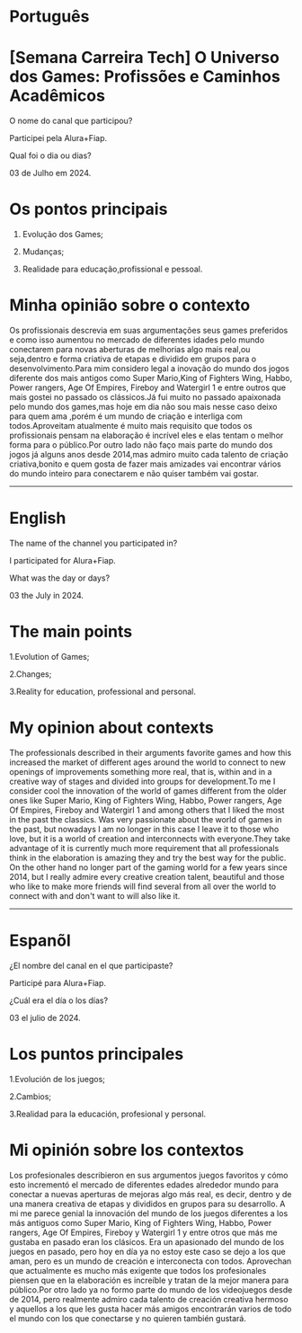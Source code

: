 

# Português

# [Semana Carreira Tech] O Universo dos Games: Profissões e Caminhos Acadêmicos


O nome do canal que participou?

Participei pela Alura+Fiap.

Qual foi o dia ou dias?

03 de Julho em 2024.

# Os pontos principais 

1. Evolução dos Games;

2.  Mudanças;

3. Realidade para educação,profissional e pessoal.

# Minha opinião sobre o contexto

<p>Os profissionais descrevia em suas argumentações seus games preferidos e como isso aumentou no  mercado de diferentes idades pelo mundo  conectarem para novas aberturas  de melhorias algo mais real,ou seja,dentro e forma criativa de etapas  e dividido em grupos para o desenvolvimento.Para mim  considero legal a inovação do mundo dos jogos diferente dos mais antigos como Super Mario,King of Fighters Wing, Habbo, Power rangers, Age Of Empires, Fireboy and Watergirl 1 e entre outros que mais gostei no passado os clássicos.Já fui muito no passado  apaixonada pelo mundo dos games,mas hoje em dia não sou mais nesse caso deixo para  quem ama ,porém é um mundo de criação  e interliga com todos.Aproveitam atualmente é muito mais requisito que todos os profissionais pensam na elaboração é incrível eles e elas tentam o melhor forma para o público.Por outro lado não faço mais parte do mundo dos jogos já alguns anos desde 2014,mas admiro muito cada talento de criação criativa,bonito e quem gosta de fazer mais amizades vai encontrar vários do mundo inteiro para conectarem e não quiser também vai gostar.</p>

--------------------------------------------------------------------------------------------------------------------------------

# English

The name of the channel you participated in?

I participated for Alura+Fiap.

What was the day or days?

03 the July in 2024.

# The main points

1.Evolution of Games;

2.Changes;

3.Reality for education, professional and personal.


# My opinion about contexts

<p>The professionals described in their arguments favorite games and how this increased  the market of different ages around the world to connect to new openings of improvements something more real, that is, within and in a creative way of stages and divided into groups for development.To me I consider cool the innovation of the world of games different from the older ones like Super Mario, King of Fighters Wing, Habbo, Power rangers, Age Of Empires, Fireboy and Watergirl 1 and among others that I liked the most in the past the classics. Was very passionate about the world of games in the past, but nowadays I am no longer in this case I leave it to those who love, but it is a world of creation and interconnects with everyone.They take advantage of it is currently much more requirement that all professionals think in the elaboration is amazing they and  try the best way for the public. On the other hand no longer part of the gaming world for a few years since 2014, but I really admire every creative creation talent, beautiful and those who like to make more friends will find several from all over the world to connect with and don't want to will also like it. </p>

--------------------------------------------------------------------------------------------------------------------------------

# Espanõl 


¿El nombre del canal en el que participaste?

Participé para Alura+Fiap.

¿Cuál era el día o los días?

03 el julio de 2024.


# Los puntos principales

1.Evolución de los juegos;

2.Cambios;

3.Realidad para la educación, profesional y personal.

# Mi opinión sobre los contextos

<p>Los profesionales describieron en sus argumentos juegos favoritos y cómo esto incrementó el mercado de diferentes edades alrededor mundo para conectar a nuevas aperturas de mejoras algo más real, es decir, dentro y de una manera creativa de etapas y divididos en grupos para su desarrollo. A mi me parece genial la innovación del mundo de los juegos diferentes a los más antiguos como Super Mario, King of Fighters Wing, Habbo, Power rangers, Age Of Empires, Fireboy y Watergirl 1 y entre otros que más me gustaba en pasado eran los clásicos. Era un apasionado del mundo de los juegos en  pasado, pero hoy en día ya no estoy  este caso se  dejo a los que aman, pero es un mundo de creación e interconecta con todos. Aprovechan que actualmente es mucho más exigente que todos los profesionales piensen que en la elaboración es increíble y tratan de la mejor manera para  público.Por otro lado ya no formo parte do mundo de los videojuegos desde de 2014, pero realmente admiro cada talento de creación creativa hermoso y aquellos a los que les gusta hacer más amigos encontrarán varios de todo el mundo con los que conectarse y no quieren también gustará.</p>

